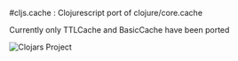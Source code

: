 #cljs.cache : Clojurescript port of clojure/core.cache

Currently only TTLCache and BasicCache have been ported

![Clojars Project](http://clojars.org/com.galebach/cljs-cache/latest-version.svg)
